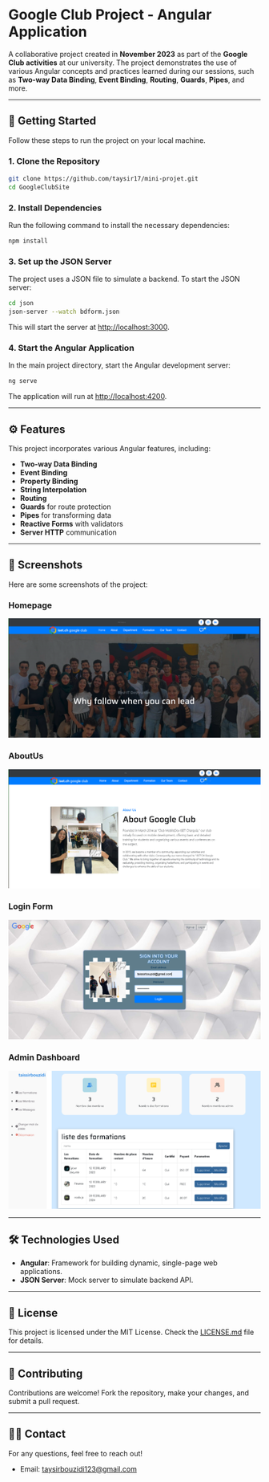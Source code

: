 # Google Club Project - Angular Application  

A collaborative project created in **November 2023** as part of the **Google Club activities** at our university. The project demonstrates the use of various Angular concepts and practices learned during our sessions, such as **Two-way Data Binding**, **Event Binding**, **Routing**, **Guards**, **Pipes**, and more.

---

## 🚀 **Getting Started**  

Follow these steps to run the project on your local machine.

### 1. **Clone the Repository**  

```bash  
git clone https://github.com/taysir17/mini-projet.git
cd GoogleClubSite
```  

### 2. **Install Dependencies**  

Run the following command to install the necessary dependencies:  

```bash  
npm install  
```  

### 3. **Set up the JSON Server**  

The project uses a JSON file to simulate a backend. To start the JSON server:  

```bash  
cd json  
json-server --watch bdform.json  
```  

This will start the server at [http://localhost:3000](http://localhost:3000).  

### 4. **Start the Angular Application**  

In the main project directory, start the Angular development server:  

```bash  
ng serve  
```  

The application will run at [http://localhost:4200](http://localhost:4200).  

---

## ⚙️ **Features**  

This project incorporates various Angular features, including:  

- **Two-way Data Binding**  
- **Event Binding**  
- **Property Binding**  
- **String Interpolation**  
- **Routing**  
- **Guards** for route protection  
- **Pipes** for transforming data  
- **Reactive Forms** with validators  
- **Server HTTP** communication  

---

## 📸 **Screenshots**  

Here are some screenshots of the project:  

### Homepage  
![Homepage](screenshots/HomePage.png)  

### AboutUs  
![Homepage](screenshots/AboutUs.png)  

### Login Form  
![Form Example](screenshots/LoginForm.png)  

### Admin Dashboard  
![List of Members](screenshots/AdminDashboard.png)  

---

## 🛠 **Technologies Used**  

- **Angular**: Framework for building dynamic, single-page web applications.  
- **JSON Server**: Mock server to simulate backend API.  

---

## 📜 **License**  

This project is licensed under the MIT License. Check the [LICENSE.md](LICENSE.md) file for details.  

---

## 💬 **Contributing**  

Contributions are welcome! Fork the repository, make your changes, and submit a pull request.  

---

## 🧑‍💻 **Contact**  

For any questions, feel free to reach out!  

- Email: [taysirbouzidi123@gmail.com](mailto:taysirbouzidi123@gmail.com)  
